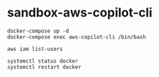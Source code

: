 # sandbox-aws-copilot-cli

```
docker-compose up -d
docker-compose exec aws-copilot-cli /bin/bash
```

```
aws iam list-users
```

```
systemctl status docker
systemctl restart docker
```